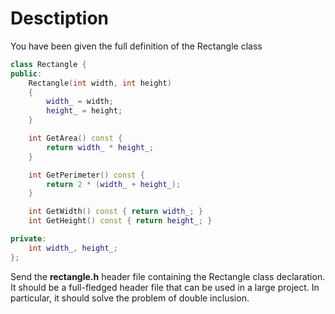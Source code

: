 # Desctiption

You have been given the full definition of the Rectangle class

```c++
class Rectangle {
public:
    Rectangle(int width, int height)
    {
        width_ = width;
        height_ = height;
    }

    int GetArea() const {
        return width_ * height_;
    }

    int GetPerimeter() const {
        return 2 * (width_ + height_);
    }

    int GetWidth() const { return width_; }
    int GetHeight() const { return height_; }

private:
    int width_, height_;
};
```

Send the **rectangle.h** header file containing the Rectangle class declaration. It should be a full-fledged header file that can be used in a large project. In particular, it should solve the problem of double inclusion.